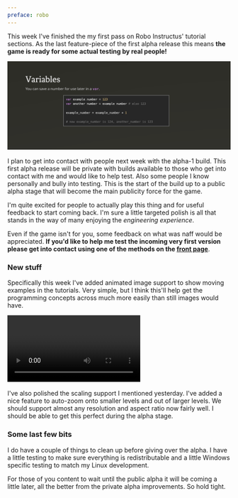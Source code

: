 ```yaml
---
preface: robo
---
```


This week I've finished the my first pass on Robo Instructus' tutorial sections. As the last feature-piece of the first alpha release this means **the game is ready for some actual testing by real people!**

![](/assets/2017-10-06/var-info.png "Mastery of the dull turns crawl to sprint on the roads of fun")

I plan to get into contact with people next week with the alpha-1 build. This first alpha release will be private with builds available to those who get into contact with me and would like to help test. Also some people I know personally and bully into testing. This is the start of the build up to a public alpha stage that will become the main publicity force for the game.

I'm quite excited for people to actually play this thing and for useful feedback to start coming back. I'm sure a little targeted polish is all that stands in the way of many enjoying the *engineering experience*.

Even if the game isn't for you, some feedback on what was naff would be appreciated. **If you'd like to help me test the incoming very first version please get into contact using one of the methods on the [front page](/)**.

### New stuff
Specifically this week I've added animated image support to show moving examples in the tutorials. Very simple, but I think this'll help get the programming concepts across much more easily than still images would have.

<video src="/assets/2017-10-06/info-animated.mp4" controls loop autoplay></video>

I've also polished the scaling support I mentioned yesterday. I've added a nice feature to auto-zoom onto smaller levels and out of larger levels. We should support almost any resolution and aspect ratio now fairly well. I should be able to get this perfect during the alpha stage.

### Some last few bits
I do have a couple of things to clean up before giving over the alpha. I have a little testing to make sure everything is redistributable and a little Windows specific testing to match my Linux development.

For those of you content to wait until the public alpha it will be coming a little later, all the better from the private alpha improvements. So hold tight.
